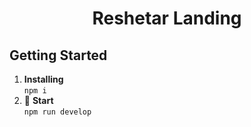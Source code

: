 <h1 align="center">
  Reshetar Landing
</h1>

## Getting Started

1.  **Installing** <br/>
  `npm i`
2. 🚀 **Start** <br/>
  `npm run develop`
